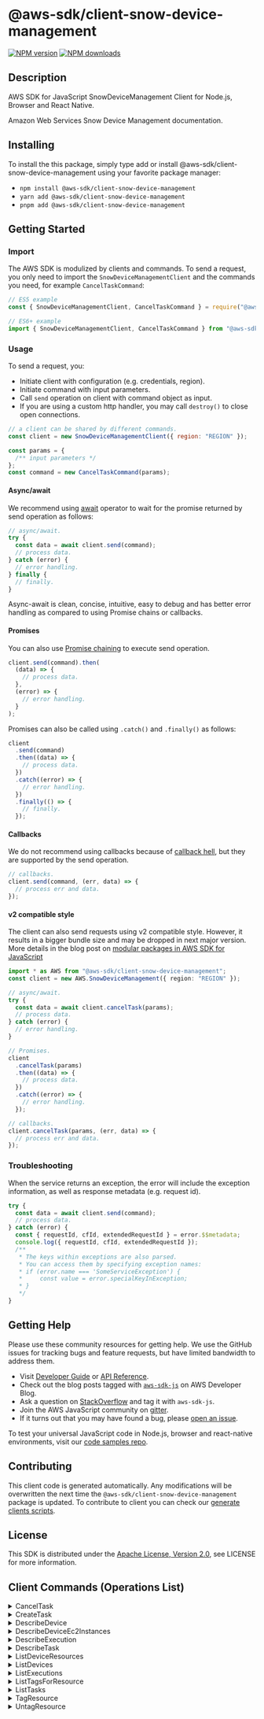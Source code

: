 <!-- generated file, do not edit directly -->

# @aws-sdk/client-snow-device-management

[![NPM version](https://img.shields.io/npm/v/@aws-sdk/client-snow-device-management/latest.svg)](https://www.npmjs.com/package/@aws-sdk/client-snow-device-management)
[![NPM downloads](https://img.shields.io/npm/dm/@aws-sdk/client-snow-device-management.svg)](https://www.npmjs.com/package/@aws-sdk/client-snow-device-management)

## Description

AWS SDK for JavaScript SnowDeviceManagement Client for Node.js, Browser and React Native.

<p>Amazon Web Services Snow Device Management documentation.</p>

## Installing

To install the this package, simply type add or install @aws-sdk/client-snow-device-management
using your favorite package manager:

- `npm install @aws-sdk/client-snow-device-management`
- `yarn add @aws-sdk/client-snow-device-management`
- `pnpm add @aws-sdk/client-snow-device-management`

## Getting Started

### Import

The AWS SDK is modulized by clients and commands.
To send a request, you only need to import the `SnowDeviceManagementClient` and
the commands you need, for example `CancelTaskCommand`:

```js
// ES5 example
const { SnowDeviceManagementClient, CancelTaskCommand } = require("@aws-sdk/client-snow-device-management");
```

```ts
// ES6+ example
import { SnowDeviceManagementClient, CancelTaskCommand } from "@aws-sdk/client-snow-device-management";
```

### Usage

To send a request, you:

- Initiate client with configuration (e.g. credentials, region).
- Initiate command with input parameters.
- Call `send` operation on client with command object as input.
- If you are using a custom http handler, you may call `destroy()` to close open connections.

```js
// a client can be shared by different commands.
const client = new SnowDeviceManagementClient({ region: "REGION" });

const params = {
  /** input parameters */
};
const command = new CancelTaskCommand(params);
```

#### Async/await

We recommend using [await](https://developer.mozilla.org/en-US/docs/Web/JavaScript/Reference/Operators/await)
operator to wait for the promise returned by send operation as follows:

```js
// async/await.
try {
  const data = await client.send(command);
  // process data.
} catch (error) {
  // error handling.
} finally {
  // finally.
}
```

Async-await is clean, concise, intuitive, easy to debug and has better error handling
as compared to using Promise chains or callbacks.

#### Promises

You can also use [Promise chaining](https://developer.mozilla.org/en-US/docs/Web/JavaScript/Guide/Using_promises#chaining)
to execute send operation.

```js
client.send(command).then(
  (data) => {
    // process data.
  },
  (error) => {
    // error handling.
  }
);
```

Promises can also be called using `.catch()` and `.finally()` as follows:

```js
client
  .send(command)
  .then((data) => {
    // process data.
  })
  .catch((error) => {
    // error handling.
  })
  .finally(() => {
    // finally.
  });
```

#### Callbacks

We do not recommend using callbacks because of [callback hell](http://callbackhell.com/),
but they are supported by the send operation.

```js
// callbacks.
client.send(command, (err, data) => {
  // process err and data.
});
```

#### v2 compatible style

The client can also send requests using v2 compatible style.
However, it results in a bigger bundle size and may be dropped in next major version. More details in the blog post
on [modular packages in AWS SDK for JavaScript](https://aws.amazon.com/blogs/developer/modular-packages-in-aws-sdk-for-javascript/)

```ts
import * as AWS from "@aws-sdk/client-snow-device-management";
const client = new AWS.SnowDeviceManagement({ region: "REGION" });

// async/await.
try {
  const data = await client.cancelTask(params);
  // process data.
} catch (error) {
  // error handling.
}

// Promises.
client
  .cancelTask(params)
  .then((data) => {
    // process data.
  })
  .catch((error) => {
    // error handling.
  });

// callbacks.
client.cancelTask(params, (err, data) => {
  // process err and data.
});
```

### Troubleshooting

When the service returns an exception, the error will include the exception information,
as well as response metadata (e.g. request id).

```js
try {
  const data = await client.send(command);
  // process data.
} catch (error) {
  const { requestId, cfId, extendedRequestId } = error.$$metadata;
  console.log({ requestId, cfId, extendedRequestId });
  /**
   * The keys within exceptions are also parsed.
   * You can access them by specifying exception names:
   * if (error.name === 'SomeServiceException') {
   *     const value = error.specialKeyInException;
   * }
   */
}
```

## Getting Help

Please use these community resources for getting help.
We use the GitHub issues for tracking bugs and feature requests, but have limited bandwidth to address them.

- Visit [Developer Guide](https://docs.aws.amazon.com/sdk-for-javascript/v3/developer-guide/welcome.html)
  or [API Reference](https://docs.aws.amazon.com/AWSJavaScriptSDK/v3/latest/index.html).
- Check out the blog posts tagged with [`aws-sdk-js`](https://aws.amazon.com/blogs/developer/tag/aws-sdk-js/)
  on AWS Developer Blog.
- Ask a question on [StackOverflow](https://stackoverflow.com/questions/tagged/aws-sdk-js) and tag it with `aws-sdk-js`.
- Join the AWS JavaScript community on [gitter](https://gitter.im/aws/aws-sdk-js-v3).
- If it turns out that you may have found a bug, please [open an issue](https://github.com/aws/aws-sdk-js-v3/issues/new/choose).

To test your universal JavaScript code in Node.js, browser and react-native environments,
visit our [code samples repo](https://github.com/aws-samples/aws-sdk-js-tests).

## Contributing

This client code is generated automatically. Any modifications will be overwritten the next time the `@aws-sdk/client-snow-device-management` package is updated.
To contribute to client you can check our [generate clients scripts](https://github.com/aws/aws-sdk-js-v3/tree/main/scripts/generate-clients).

## License

This SDK is distributed under the
[Apache License, Version 2.0](http://www.apache.org/licenses/LICENSE-2.0),
see LICENSE for more information.

## Client Commands (Operations List)

<details>
<summary>
CancelTask
</summary>

[Command API Reference](https://docs.aws.amazon.com/AWSJavaScriptSDK/v3/latest/clients/client-snow-device-management/classes/canceltaskcommand.html) / [Input](https://docs.aws.amazon.com/AWSJavaScriptSDK/v3/latest/clients/client-snow-device-management/interfaces/canceltaskcommandinput.html) / [Output](https://docs.aws.amazon.com/AWSJavaScriptSDK/v3/latest/clients/client-snow-device-management/interfaces/canceltaskcommandoutput.html)

</details>
<details>
<summary>
CreateTask
</summary>

[Command API Reference](https://docs.aws.amazon.com/AWSJavaScriptSDK/v3/latest/clients/client-snow-device-management/classes/createtaskcommand.html) / [Input](https://docs.aws.amazon.com/AWSJavaScriptSDK/v3/latest/clients/client-snow-device-management/interfaces/createtaskcommandinput.html) / [Output](https://docs.aws.amazon.com/AWSJavaScriptSDK/v3/latest/clients/client-snow-device-management/interfaces/createtaskcommandoutput.html)

</details>
<details>
<summary>
DescribeDevice
</summary>

[Command API Reference](https://docs.aws.amazon.com/AWSJavaScriptSDK/v3/latest/clients/client-snow-device-management/classes/describedevicecommand.html) / [Input](https://docs.aws.amazon.com/AWSJavaScriptSDK/v3/latest/clients/client-snow-device-management/interfaces/describedevicecommandinput.html) / [Output](https://docs.aws.amazon.com/AWSJavaScriptSDK/v3/latest/clients/client-snow-device-management/interfaces/describedevicecommandoutput.html)

</details>
<details>
<summary>
DescribeDeviceEc2Instances
</summary>

[Command API Reference](https://docs.aws.amazon.com/AWSJavaScriptSDK/v3/latest/clients/client-snow-device-management/classes/describedeviceec2instancescommand.html) / [Input](https://docs.aws.amazon.com/AWSJavaScriptSDK/v3/latest/clients/client-snow-device-management/interfaces/describedeviceec2instancescommandinput.html) / [Output](https://docs.aws.amazon.com/AWSJavaScriptSDK/v3/latest/clients/client-snow-device-management/interfaces/describedeviceec2instancescommandoutput.html)

</details>
<details>
<summary>
DescribeExecution
</summary>

[Command API Reference](https://docs.aws.amazon.com/AWSJavaScriptSDK/v3/latest/clients/client-snow-device-management/classes/describeexecutioncommand.html) / [Input](https://docs.aws.amazon.com/AWSJavaScriptSDK/v3/latest/clients/client-snow-device-management/interfaces/describeexecutioncommandinput.html) / [Output](https://docs.aws.amazon.com/AWSJavaScriptSDK/v3/latest/clients/client-snow-device-management/interfaces/describeexecutioncommandoutput.html)

</details>
<details>
<summary>
DescribeTask
</summary>

[Command API Reference](https://docs.aws.amazon.com/AWSJavaScriptSDK/v3/latest/clients/client-snow-device-management/classes/describetaskcommand.html) / [Input](https://docs.aws.amazon.com/AWSJavaScriptSDK/v3/latest/clients/client-snow-device-management/interfaces/describetaskcommandinput.html) / [Output](https://docs.aws.amazon.com/AWSJavaScriptSDK/v3/latest/clients/client-snow-device-management/interfaces/describetaskcommandoutput.html)

</details>
<details>
<summary>
ListDeviceResources
</summary>

[Command API Reference](https://docs.aws.amazon.com/AWSJavaScriptSDK/v3/latest/clients/client-snow-device-management/classes/listdeviceresourcescommand.html) / [Input](https://docs.aws.amazon.com/AWSJavaScriptSDK/v3/latest/clients/client-snow-device-management/interfaces/listdeviceresourcescommandinput.html) / [Output](https://docs.aws.amazon.com/AWSJavaScriptSDK/v3/latest/clients/client-snow-device-management/interfaces/listdeviceresourcescommandoutput.html)

</details>
<details>
<summary>
ListDevices
</summary>

[Command API Reference](https://docs.aws.amazon.com/AWSJavaScriptSDK/v3/latest/clients/client-snow-device-management/classes/listdevicescommand.html) / [Input](https://docs.aws.amazon.com/AWSJavaScriptSDK/v3/latest/clients/client-snow-device-management/interfaces/listdevicescommandinput.html) / [Output](https://docs.aws.amazon.com/AWSJavaScriptSDK/v3/latest/clients/client-snow-device-management/interfaces/listdevicescommandoutput.html)

</details>
<details>
<summary>
ListExecutions
</summary>

[Command API Reference](https://docs.aws.amazon.com/AWSJavaScriptSDK/v3/latest/clients/client-snow-device-management/classes/listexecutionscommand.html) / [Input](https://docs.aws.amazon.com/AWSJavaScriptSDK/v3/latest/clients/client-snow-device-management/interfaces/listexecutionscommandinput.html) / [Output](https://docs.aws.amazon.com/AWSJavaScriptSDK/v3/latest/clients/client-snow-device-management/interfaces/listexecutionscommandoutput.html)

</details>
<details>
<summary>
ListTagsForResource
</summary>

[Command API Reference](https://docs.aws.amazon.com/AWSJavaScriptSDK/v3/latest/clients/client-snow-device-management/classes/listtagsforresourcecommand.html) / [Input](https://docs.aws.amazon.com/AWSJavaScriptSDK/v3/latest/clients/client-snow-device-management/interfaces/listtagsforresourcecommandinput.html) / [Output](https://docs.aws.amazon.com/AWSJavaScriptSDK/v3/latest/clients/client-snow-device-management/interfaces/listtagsforresourcecommandoutput.html)

</details>
<details>
<summary>
ListTasks
</summary>

[Command API Reference](https://docs.aws.amazon.com/AWSJavaScriptSDK/v3/latest/clients/client-snow-device-management/classes/listtaskscommand.html) / [Input](https://docs.aws.amazon.com/AWSJavaScriptSDK/v3/latest/clients/client-snow-device-management/interfaces/listtaskscommandinput.html) / [Output](https://docs.aws.amazon.com/AWSJavaScriptSDK/v3/latest/clients/client-snow-device-management/interfaces/listtaskscommandoutput.html)

</details>
<details>
<summary>
TagResource
</summary>

[Command API Reference](https://docs.aws.amazon.com/AWSJavaScriptSDK/v3/latest/clients/client-snow-device-management/classes/tagresourcecommand.html) / [Input](https://docs.aws.amazon.com/AWSJavaScriptSDK/v3/latest/clients/client-snow-device-management/interfaces/tagresourcecommandinput.html) / [Output](https://docs.aws.amazon.com/AWSJavaScriptSDK/v3/latest/clients/client-snow-device-management/interfaces/tagresourcecommandoutput.html)

</details>
<details>
<summary>
UntagResource
</summary>

[Command API Reference](https://docs.aws.amazon.com/AWSJavaScriptSDK/v3/latest/clients/client-snow-device-management/classes/untagresourcecommand.html) / [Input](https://docs.aws.amazon.com/AWSJavaScriptSDK/v3/latest/clients/client-snow-device-management/interfaces/untagresourcecommandinput.html) / [Output](https://docs.aws.amazon.com/AWSJavaScriptSDK/v3/latest/clients/client-snow-device-management/interfaces/untagresourcecommandoutput.html)

</details>
